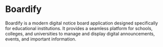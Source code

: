 # Boardify

Boardify is a modern digital notice board application designed specifically for educational institutions. It provides a seamless platform for schools, colleges, and universities to manage and display digital announcements, events, and important information.
